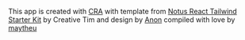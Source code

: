 This app is created with [CRA]("#") with template from [Notus React Tailwind Starter Kit](https://www.creative-tim.com/learning-lab/tailwind-starter-kit/presentation?ref=nr-github-readme) by Creative Tim and design by [Anon](https://themeforest.net/item/anon-minimalist-multipurpose-ecommerce-adobe-xd-templates/screenshots/26373049?index=22) compiled with love by [maytheu](https://addetunji.mathew.herokuapp.com)
